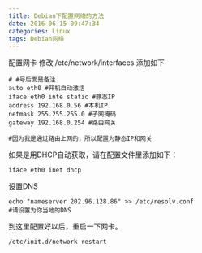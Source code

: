 ```yaml
---
title: Debian下配置网络的方法
date: 2016-06-15 09:47:34
categories: Linux
tags: Debian网络
---
```


配置网卡
修改 /etc/network/interfaces 添加如下
```
# #号后面是备注
auto eth0 #开机自动激活
iface eth0 inte static #静态IP
address 192.168.0.56 #本机IP
netmask 255.255.255.0 #子网掩码
gateway 192.168.0.254 #路由网关
 
#因为我是通过路由上网的，所以配置为静态IP和网关
```

<!--more-->
如果是用DHCP自动获取，请在配置文件里添加如下：
```
iface eth0 inet dhcp
```

设置DNS
```
echo "nameserver 202.96.128.86" >> /etc/resolv.conf
#请设置为你当地的DNS
```

到这里配置好以后，重启一下网卡。
```
/etc/init.d/network restart
```
